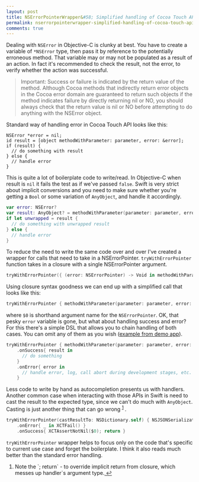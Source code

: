 ```yaml
---
layout: post
title: NSErrorPointerWrapper&#58; Simplified handling of Cocoa Touch API errors in Swift
permalink: nserrorpointerwrapper-simplified-handling-of-cocoa-touch-api-errors-in-swift
comments: true
---
```

Dealing with `NSError` in Objective-C is clunky at best. You have to create a variable of `*NSError` type, then pass it by reference to the potentially erroneous method. That variable may or may not be populated as a result of an action. In fact it's recommended to check the result, not the error, to verify whether the action was successful.

<!--more-->

> Important: Success or failure is indicated by the return value of the method. Although Cocoa methods that indirectly return error objects in the Cocoa error domain are guaranteed to return such objects if the method indicates failure by directly returning nil or NO, you should always check that the return value is nil or NO before attempting to do anything with the NSError object.

Standard way of handling error in Cocoa Touch API looks like this:

```objc
NSError *error = nil;
id result = [object methodWithParameter: parameter, error: &error];
if (result) {
  // do something with result
} else {
  // handle error
}
```

This is quite a lot of boilerplate code to write/read. In Objective-C when result is `nil` it fails the test as if we've passed `false`. Swift is very strict about implicit conversions and you need to make sure whether you're getting a `Bool` or some variation of `AnyObject`, and handle it accordingly.

```swift
var error: NSError?
var result: AnyObject? = methodWithParameter(parameter: parameter, error: &error)
if let unwrapped = result {
  // do something with unwrapped result
} else {
  // handle error
}
```

To reduce the need to write the same code over and over I've created a wrapper for calls that need to take in a NSErrorPointer. `tryWithErrorPointer` function takes in a closure with a single NSErrorPointer argument.

```swift
tryWithErrorPointer({ (error: NSErrorPointer) -> Void in methodWithParameter(parameter: parameter, error: error) })
```

Using closure syntax goodness we can end up with a simplified call that looks like this:

```swift
tryWithErrorPointer { methodWithParameter(parameter: parameter, error: $0) }
```

where `$0` is shorthand argument name for the `NSErrorPointer`. OK, that pesky `error` variable is gone, but what about handling success and error? For this there's a simple DSL that allows you to chain handling of both cases. You can omit any of them as you wish ([example from demo app](https://github.com/mr-v/swift-objc.io-issue-10-core-data-network-application/commit/d881a79126957079c5099efc32ddafd9d10427a1#diff-d11b34ffbe4581d0b14763b5b452fae3L26)).

```swift
tryWithErrorPointer { methodWithParameter(parameter: parameter, error: $0) }
	.onSuccess{ result in 
	  // do something
	}
	.onError{ error in
	  // handle error, log, call abort during development stages, etc.
	}
```

Less code to write by hand as autocompletion presents us with handlers. Another common case when interacting with those APIs in Swift is need to cast the result to the expected type, since we can't do much with `AnyObject`. Casting is just another thing that can go wrong <sup id="fnref:1">
        <a href="#fn:1" rel="footnote">1</a>
	    </sup> .
	    
```swift
tryWithErrorPointer(castResultTo: NSDictionary.self) { NSJSONSerialization.JSONObjectWithData(JSONData, options: nil, error: $0) }
    .onError{ _ in XCTFail() }
    .onSuccess{ XCTAssertNotNil($0); return }
```

`tryWithErrorPointer` wrapper helps to focus only on the code that's specific to current use case and forget the boilerplate. I think it also reads much better than the standard error handling.

<div class="footnotes"><ol>
    <li class="footnote" id="fn:1">
        <p>Note the `; return` - to override implicit return from closure, which messes up handler`s argument type.<a href="#fnref:1" title="return to article"> ↩</a><p>
    </li>
</ol></div>

